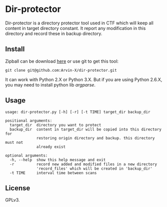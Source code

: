 # Dir-protector

Dir-protector is a directory protector tool used in CTF which will keep all content in target directory constant. It report any modification in this directory and record these in backup directory.


## Install
Zipball can be download [here](https://github.com/Arvin-X/dir-protector/archive/master.zip) or use git to get this tool:

```
git clone git@github.com:Arvin-X/dir-protector.git
```
It can work with Python 2.X or Python 3.X. But if you are using Python 2.6.X, you may need to install python lib *argparse*.


## Usage
```
usage: dir-protector.py [-h] [-r] [-t TIME] target_dir backup_dirpositional arguments:  target_dir  directory you want to protect  backup_dir  content in target_dir will be copied into this directory for              restoring origin directory and backup. this directory must not              already existoptional arguments:  -h, --help  show this help message and exit  -r          record new added and modified files in a new directory              'record_files' which will be created in 'backup_dir'  -t TIME     interval time between scans
```

## License

GPLv3.